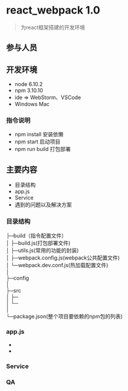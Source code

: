 # react_webpack 1.0 

> 为react框架搭建的开发环境

## 参与人员



## 开发环境

* node 6.10.2
* npm 3.10.10
* ide => WebStorm、VSCode
* Windows Mac

### 指令说明
* npm install		安装依懒
* npm start         启动项目          
* npm run build 	打包部署


## 主要内容

* 目录结构
* app.js
* Service 
* 遇到的问题以及解决方案

### 目录结构


├─build（指令配置文件）																							
│  ├─build.js(打包部署文件)															
│  ├─utils.js(常用的功能的封装)									
│  ├─webpack.config.js(webpack公共配置文件)														
│  └─webpack.dev.conf.js(热加载配置文件)										
│																																								
├─config															
│																												  																													  	
├─src																						
│  ├─																				
│  └─																							
│										
└─package.json(整个项目要依赖的npm包的列表)																		
 
                                                                                                                                                                                       

### app.js 

* 
* 


### Service



### QA


